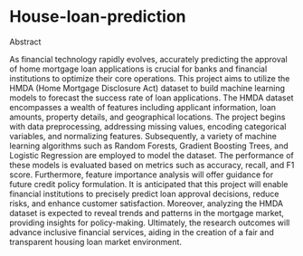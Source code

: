 # House-loan-prediction

Abstract 

As financial technology rapidly evolves, accurately predicting the approval of home mortgage loan applications is crucial for banks and financial institutions to optimize their core operations. This project aims to utilize the HMDA (Home Mortgage Disclosure Act) dataset to build machine learning models to forecast the success rate of loan applications. The HMDA dataset encompasses a wealth of features including applicant information, loan amounts, property details, and geographical locations.
The project begins with data preprocessing, addressing missing values, encoding categorical variables, and normalizing features. Subsequently, a variety of machine learning algorithms such as Random Forests, Gradient Boosting Trees, and Logistic Regression are employed to model the dataset. The performance of these models is evaluated based on metrics such as accuracy, recall, and F1 score. Furthermore, feature importance analysis will offer guidance for future credit policy formulation.
It is anticipated that this project will enable financial institutions to precisely predict loan approval decisions, reduce risks, and enhance customer satisfaction. Moreover, analyzing the HMDA dataset is expected to reveal trends and patterns in the mortgage market, providing insights for policy-making. Ultimately, the research outcomes will advance inclusive financial services, aiding in the creation of a fair and transparent housing loan market environment.

